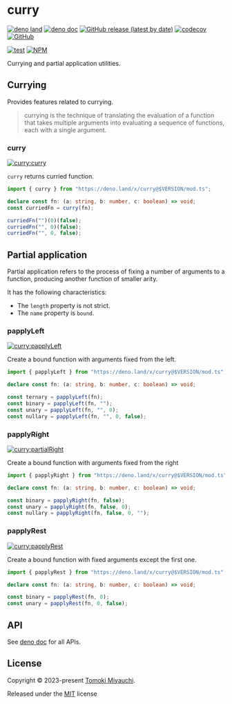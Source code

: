 # curry

[![deno land](http://img.shields.io/badge/available%20on-deno.land/x-lightgrey.svg?logo=deno)](https://deno.land/x/curry)
[![deno doc](https://doc.deno.land/badge.svg)](https://doc.deno.land/https/deno.land/x/curry/mod.ts)
[![GitHub release (latest by date)](https://img.shields.io/github/v/release/TomokiMiyauci/curry)](https://github.com/TomokiMiyauci/curry/releases)
[![codecov](https://codecov.io/github/TomokiMiyauci/curry/branch/main/graph/badge.svg)](https://codecov.io/gh/TomokiMiyauci/curry)
[![GitHub](https://img.shields.io/github/license/TomokiMiyauci/curry)](https://github.com/TomokiMiyauci/curry/blob/main/LICENSE)

[![test](https://github.com/TomokiMiyauci/curry/actions/workflows/test.yaml/badge.svg)](https://github.com/TomokiMiyauci/curry/actions/workflows/test.yaml)
[![NPM](https://nodei.co/npm/@miyauci/curry.png?mini=true)](https://nodei.co/npm/@miyauci/curry/)

Currying and partial application utilities.

## Currying

Provides features related to currying.

> currying is the technique of translating the evaluation of a function that
> takes multiple arguments into evaluating a sequence of functions, each with a
> single argument.

### curry

[![curry:curry](https://deno.bundlejs.com/?q=https://deno.land/x/curry/mod.ts&treeshake=[{+curry+}]&badge=)](https://bundlejs.com/?q=https%3A%2F%2Fdeno.land%2Fx%2Fcurry%2Fmod.ts&treeshake=%5B%7B+curry+%7D%5D#sharing)

`curry` returns curried function.

```ts
import { curry } from "https://deno.land/x/curry@$VERSION/mod.ts";

declare const fn: (a: string, b: number, c: boolean) => void;
const curriedFn = curry(fn);

curriedFn("")(0)(false);
curriedFn("", 0)(false);
curriedFn("", 0, false);
```

## Partial application

Partial application refers to the process of fixing a number of arguments to a
function, producing another function of smaller arity.

It has the following characteristics:

- The `length` property is not strict.
- The `name` property is `bound`.

### papplyLeft

[![curry:papplyLeft](https://deno.bundlejs.com/?q=https://deno.land/x/curry/mod.ts&treeshake=[{+papplyLeft+}]&badge=)](https://bundlejs.com/?q=https%3A%2F%2Fdeno.land%2Fx%2Fcurry%2Fmod.ts&treeshake=%5B%7B+papplyLeft+%7D%5D#sharing)

Create a bound function with arguments fixed from the left.

```ts
import { papplyLeft } from "https://deno.land/x/curry@$VERSION/mod.ts";

declare const fn: (a: string, b: number, c: boolean) => void;

const ternary = papplyLeft(fn);
const binary = papplyLeft(fn, "");
const unary = papplyLeft(fn, "", 0);
const nullary = papplyLeft(fn, "", 0, false);
```

### papplyRight

[![curry:partialRight](https://deno.bundlejs.com/?q=https://deno.land/x/curry/mod.ts&treeshake=[{+partialRight+}]&badge=)](https://bundlejs.com/?q=https%3A%2F%2Fdeno.land%2Fx%2Fcurry%2Fmod.ts&treeshake=%5B%7B+partialRight+%7D%5D#sharing)

Create a bound function with arguments fixed from the right

```ts
import { papplyRight } from "https://deno.land/x/curry@$VERSION/mod.ts";

declare const fn: (a: string, b: number, c: boolean) => void;

const binary = papplyRight(fn, false);
const unary = papplyRight(fn, false, 0);
const nullary = papplyRight(fn, false, 0, "");
```

### papplyRest

[![curry:papplyRest](https://deno.bundlejs.com/?q=https://deno.land/x/curry/mod.ts&treeshake=[{+papplyRest+}]&badge=)](https://bundlejs.com/?q=https%3A%2F%2Fdeno.land%2Fx%2Fcurry%2Fmod.ts&treeshake=%5B%7B+papplyRest+%7D%5D#sharing)

Create a bound function with fixed arguments except the first one.

```ts
import { papplyRest } from "https://deno.land/x/curry@$VERSION/mod.ts";

declare const fn: (a: string, b: number, c: boolean) => void;

const binary = papplyRest(fn, 0);
const unary = papplyRest(fn, 0, false);
```

## API

See [deno doc](https://deno.land/x/curry/mod.ts) for all APIs.

## License

Copyright © 2023-present [Tomoki Miyauchi](https://github.com/TomokiMiyauci).

Released under the [MIT](./LICENSE) license
